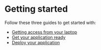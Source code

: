 # Getting started

Follow these three guides to get started with:
- [Getting access from your laptop](README-old.md)
- [Get your application ready](nais-application.md)
- [Deploy your application](deploying.md)
